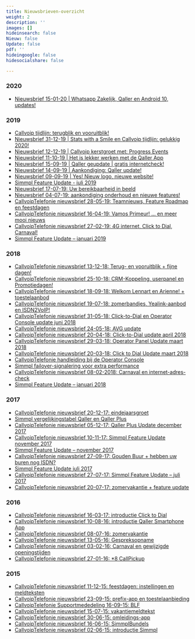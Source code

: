 ```yaml
---
title: Nieuwsbrieven-overzicht
weight: 2
description: ''
images: []
hideinsearch: false
Nieuw: false
Update: false
pdf: ''
hideingoogle: false
hidesocialshare: false

---
```

<h3>2020</h3>

* <a href="http://callvoip.nl/email-whatsapp" target="_blank">Nieuwsbrief 15-01-20 | Whatsapp Zakelijk, Qaller en Android 10, updates!</a>

<h3>2019</h3>

* <a href="https://www.callvoip.nl/tijdlijn" target="_blank">Callvoip tijdlijn: terugblik en vooruitblik!</a>
* <a href="https://mailchi.mp/callvoip/dec19-tijdlijn-eindejaar" target="_blank">Nieuwsbrief 31-12-19 | Stats with a Smile en Callvoip tijdlijn: gelukkig 2020!</a>
* <a href="https://us6.campaign-archive.com/?u=08692ad244c2648ffd651d0c5&id=2283c45b20" target="_blank">Nieuwsbrief 12-12-19 | Callvoip kerstgroet met: Progress Events</a>
* <a href="https://mailchi.mp/callvoip/sep19-nieuweqaller_callvoipdsl-317153" target="_blank">Nieuwsbrief 11-10-19 | Het is lekker werken met de Qaller App</a>
* <a href="https://mailchi.mp/callvoip/sep19-nieuweqaller_callvoipdsl" target="_blank">Nieuwsbrief 15-09-19 | Qaller geupdate | gratis internetcheck!</a>
* <a href="https://mailchi.mp/callvoip/sep19-qallergeupdate" target="_blank">Nieuwsbrief 14-09-19 | Aankondiging: Qaller update!</a>
* <a href="https://mailchi.mp/callvoip/sep19-nieuwewebsite" target="_blank">Nieuwsbrief 09-09-19 | Yes! Nieuw logo, nieuwe website!</a>
* <a href="https://www.simmpl.nl/downloads/Simmpl_feature-update_juli-2019.pdf" target="_blank">Simmpl Feature Update - juli 2019</a>
* <a href="https://mailchi.mp/callvoip/simmpl-juli19-bereikbaarheid" target="_blank">Nieuwsbrief 17-07-19: Uw bereikbaarheid in beeld</a>
* <a href="https://mailchi.mp/callvoip/simmpl-juli19-aankondiging" target="_blank">Nieuwsbrief 04-07-19: aankondiging onderhoud en nieuwe features!</a>
* <a href="https://mailchi.mp/callvoip/simmpl-mei19" target="_blank">CallvoipTelefonie nieuwsbrief 28-05-19: Teamnieuws, Feature Roadmap en feestdagen</a>
* <a href="https://mailchi.mp/callvoip/simmpl-april19" target="_blank">CallvoipTelefonie nieuwsbrief 16-04-19: Vamos Primeur! … en meer mooi nieuws</a>
* <a href="https://mailchi.mp/callvoip/simmpl-feb19" target="_blank">CallvoipTelefonie nieuwsbrief 27-02-19: 4G internet, Click to Dial, Carnaval!</a>
* <a href="https://www.simmpl.nl/downloads/Simmpl_feature-update_januari_2019.pdf" target="_blank">Simmpl Feature Update – januari 2019</a>

<h3>2018</h3>

* <a href="https://mailchi.mp/callvoip/simmpl-dec18" target="_blank">CallvoipTelefonie nieuwsbrief 13-12-18: Terug- en vooruitblik + fijne dagen!</a>
* <a href="https://mailchi.mp/callvoip/simmpl-okt18" target="_blank">CallvoipTelefonie nieuwsbrief 25-10-18: CRM-Koppeling, userpanel en Promotiedagen!</a>
* <a href="https://mailchi.mp/callvoip/simmpl-sept18" target="_blank">CallvoipTelefonie nieuwsbrief 18-09-18: Welkom Lennart en Arienne! + toestelaanbod</a>
* <a href="https://mailchi.mp/callvoip/simmpl-juli18-zomer" target="_blank">CallvoipTelefonie nieuwsbrief 19-07-18: zomerbandjes, Yealink-aanbod en ISDN2VoIP!</a>
* <a href="https://mailchi.mp/callvoip/simmpl-c2d-telefoonboek-april18-316721" target="_blank">CallvoipTelefonie nieuwsbrief 31-05-18: Click-to-Dial en Operator Console update juni 2018</a>
* <a href="https://mailchi.mp/callvoip/avg-mailing-240518" target="_blank">CallvoipTelefonie nieuwsbrief 24-05-18: AVG update</a>
* <a href="https://mailchi.mp/callvoip/simmpl-c2d-telefoonboek-april18" target="_blank">CallvoipTelefonie nieuwsbrief 20-04-18: Click-to-Dial update april 2018</a>
* <a href="http://mailchi.mp/callvoip/simmpl_operator-console_032018" target="_blank">CallvoipTelefonie nieuwsbrief 29-03-18: Operator Panel Update maart 2018</a>
* <a href="http://goo.gl/dhQHK4" target="_blank">CallvoipTelefonie nieuwsbrief 20-03-18: Click to Dial Update maart 2018</a>
* <a href="https://www.simmpl.nl/downloads/Simmpl_handleiding_Operator-Console.pdf" target="_blank">CallvoipTelefonie handleiding bij de Operator Console</a>
* <a href="https://www.simmpl.nl/downloads/Simmpl_feature-update_mrt_2018_registratie-alert.pdf" target="_blank">Simmpl failover-signalering voor extra performance</a>
* <a href="http://mailchi.mp/callvoip/simmpl_feature_update_november_2017-316653" target="_blank">CallvoipTelefonie nieuwsbrief 08-02-2018: Carnaval en internet-adres-check</a>
* <a href="https://www.simmpl.nl/downloads/Simmpl_feature-update_jan_2018.pdf" target="_blank">Simmpl Feature Update – januari 2018</a>

<h3>2017</h3>

* <a href="http://mailchi.mp/callvoip/fijne-feestdagen-en-een-gelukkig-2018" target="_blank">CallvoipTelefonie nieuwsbrief 20-12-17: eindejaarsgroet</a>
* <a href="https://simmpl.nl/downloads/Simmpl_prijs-functie-tabel_Qaller.pdf" target="_blank">Simmpl vergelijkingstabel Qaller en Qaller Plus</a>
* <a href="http://mailchi.mp/callvoip/simmpl_feature_update_november_2017-316625" target="_blank">CallvoipTelefonie nieuwsbrief 05-12-17: Qaller Plus Update december 2017</a>
* <a href="http://mailchi.mp/callvoip/simmpl_feature_update_november_2017-316585" target="_blank">CallvoipTelefonie nieuwsbrief 10-11-17: Simmpl Feature Update november 2017</a>
* <a href="https://www.simmpl.nl/downloads/Simmpl_feature-update_nov_2017.pdf" target="_blank">Simmpl Feature Update – november 2017</a>
* <a href="http://mailchi.mp/callvoip/simmpl_feature_update_juli_2017-316569" target="_blank">CallvoipTelefonie nieuwsbrief 27-09-17: Gouden Buur + hebben uw buren nog ISDN?</a>
* <a href="https://www.simmpl.nl/downloads/Simmpl_feature-update_juli_2017.pdf" target="_blank">Simmpl Feature Update juli 2017</a>
* <a href="http://mailchi.mp/callvoip/simmpl_feature_update_juli_2017" target="_blank">CallvoipTelefonie nieuwsbrief 27-07-17: Simmpl Feature Update – juli 2017</a>
* <a href="http://mailchi.mp/callvoip/zo-bent-u-klaar-voor-de-vakantie-316541" target="_blank">CallvoipTelefonie nieuwsbrief 20-07-17: zomervakantie + feature update</a>

<h3>2016</h3>

* <a href="http://us6.campaign-archive2.com/?u=08692ad244c2648ffd651d0c5&id=edf04aeb95" target="_blank">CallvoipTelefonie nieuwsbrief 16-03-17: introductie Click to Dial</a>
* <a href="http://us6.campaign-archive2.com/?u=08692ad244c2648ffd651d0c5&id=c2f012324d" target="_blank">CallvoipTelefonie nieuwsbrief 10-08-16: introductie Qaller Smartphone App</a>
* <a href="https://us6.admin.mailchimp.com/campaigns/share?id=316201" target="_blank">CallvoipTelefonie nieuwsbrief 08-07-16: zomervakantie</a>
* <a href="http://eepurl.com/b0_o8j" target="_blank">CallvoipTelefonie nieuwsbrief 13-05-16: Gespreksopname</a>
* <a href="http://eepurl.com/bO3ROb" target="_blank">CallvoipTelefonie nieuwsbrief 03-02-16: Carnaval en gewijzigde openingstijden</a>
* <a href="http://eepurl.com/bOgRQf" target="_blank">CallvoipTelefonie nieuwsbrief 27-01-16: *8 CallPickup</a>

<h3>2015</h3>

* <a href="http://eepurl.com/bFRbSn" target="_blank">CallvoipTelefonie nieuwsbrief 11-12-15: feestdagen: instellingen en meldteksten</a>
* <a href="http://eepurl.com/bo_ypj" target="_blank">CallvoipTelefonie nieuwsbrief 23-09-15: prefix-app en toestelaanbieding</a>
* <a href="http://eepurl.com/RC7Yf" target="_blank">CallvoipTelefonie Supportmededeling 16-09-15: BLF</a>
* <a href="http://eepurl.com/bsTK-z" target="_blank">CallvoipTelefonie nieuwsbrief 15-07-15: vakantiemeldtekst</a>
* <a href="http://eepurl.com/bo_ypj" target="_blank">CallvoipTelefonie nieuwsbrief 30-06-15: omleidings-app</a>
* <a href="http://eepurl.com/bpxhn5" target="_blank">CallvoipTelefonie nieuwsbrief 16-06-15: SimmplBundels</a>
* <a href="http://eepurl.com/XRH-z" target="_blank">CallvoipTelefonie nieuwsbrief 02-06-15: introductie Simmpl</a>
